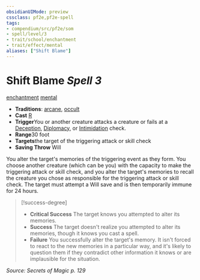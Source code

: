 ```yaml
---
obsidianUIMode: preview
cssclass: pf2e,pf2e-spell
tags:
- compendium/src/pf2e/som
- spell/level/3
- trait/school/enchantment
- trait/effect/mental
aliases: ["Shift Blame"]
---
```

# Shift Blame *Spell 3*   
[enchantment](enchantment.md)  [mental](mental.md)  

- **Traditions**: [arcane](arcane.md), [occult](occult.md)
- **Cast** [R](chapter-9-playing-the-game.md#Actions "Reaction") 
- **Trigger**You or another creature attacks a creature or fails at a [Deception](../skills.md#Deception), [Diplomacy](../skills.md#Diplomacy), or [Intimidation](../skills.md#Intimidation) check.
- **Range**30 foot
- **Targets**the target of the triggering attack or skill check
- **Saving Throw** Will

You alter the target's memories of the triggering event as they form. You choose another creature (which can be you) with the capacity to make the triggering attack or skill check, and you alter the target's memories to recall the creature you chose as responsible for the triggering attack or skill check. The target must attempt a Will save and is then temporarily immune for 24 hours.

> [!success-degree] 
> - **Critical Success** The target knows you attempted to alter its memories.
> - **Success** The target doesn't realize you attempted to alter its memories, though it knows you cast a spell.
> - **Failure** You successfully alter the target's memory. It isn't forced to react to the new memories in a particular way, and it's likely to question them if they contradict other information it knows or are implausible for the situation.

*Source: Secrets of Magic p. 129*